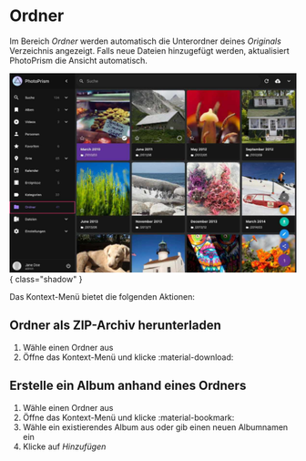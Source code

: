 # Ordner #
Im Bereich *Ordner* werden automatisch die Unterordner deines *Originals* Verzeichnis angezeigt.
Falls neue Dateien hinzugefügt werden, aktualisiert PhotoPrism die Ansicht automatisch.

![Screenshot](img/folders-2503-german.jpg){ class="shadow" }

Das Kontext-Menü bietet die folgenden Aktionen:

## Ordner als ZIP-Archiv herunterladen ##
1. Wähle einen Ordner aus
2. Öffne das Kontext-Menü und klicke :material-download:

## Erstelle ein Album anhand eines Ordners ##
1. Wähle einen Ordner aus
2. Öffne das Kontext-Menü und klicke :material-bookmark:
3. Wähle ein existierendes Album aus oder gib einen neuen Albumnamen ein
5. Klicke auf *Hinzufügen*

